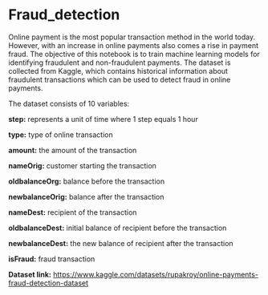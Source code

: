 # Fraud_detection
Online payment is the most popular transaction method in the world today. However, with an increase in online payments also comes a rise in payment fraud. The objective of this notebook is to train machine learning models for identifying fraudulent and non-fraudulent payments. The dataset is collected from Kaggle, which contains historical information about fraudulent transactions which can be used to detect fraud in online payments.

The dataset consists of 10 variables:

**step:** represents a unit of time where 1 step equals 1 hour

**type:** type of online transaction

**amount:** the amount of the transaction

**nameOrig:** customer starting the transaction

**oldbalanceOrg:** balance before the transaction

**newbalanceOrig:** balance after the transaction

**nameDest:** recipient of the transaction

**oldbalanceDest:** initial balance of recipient before the transaction

**newbalanceDest:** the new balance of recipient after the transaction

**isFraud:** fraud transaction

**Dataset link:** https://www.kaggle.com/datasets/rupakroy/online-payments-fraud-detection-dataset
